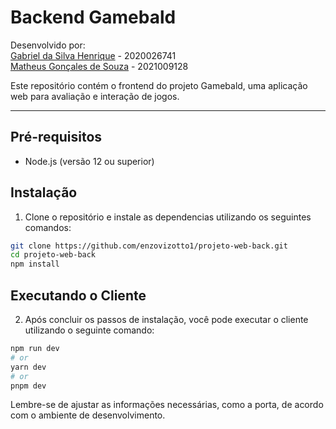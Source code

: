 # Backend Gamebald 

Desenvolvido por:  
[Gabriel da Silva Henrique](https://github.com/gabrielsilva2012/) - 2020026741  
[Matheus Gonçales de Souza](https://github.com/matheusouzag/) - 2021009128 

Este repositório contém o frontend do projeto Gamebald, uma aplicação web para avaliação e interação de jogos.

---

## Pré-requisitos

- Node.js (versão 12 ou superior)

## Instalação

1. Clone o repositório e instale as dependencias utilizando os seguintes comandos:

```bash
git clone https://github.com/enzovizotto1/projeto-web-back.git
cd projeto-web-back
npm install
```

## Executando o Cliente


2. Após concluir os passos de instalação, você pode executar o cliente utilizando o seguinte comando:
```bash
npm run dev
# or
yarn dev
# or
pnpm dev
```


Lembre-se de ajustar as informações necessárias, como a porta, de acordo com o ambiente de desenvolvimento.
